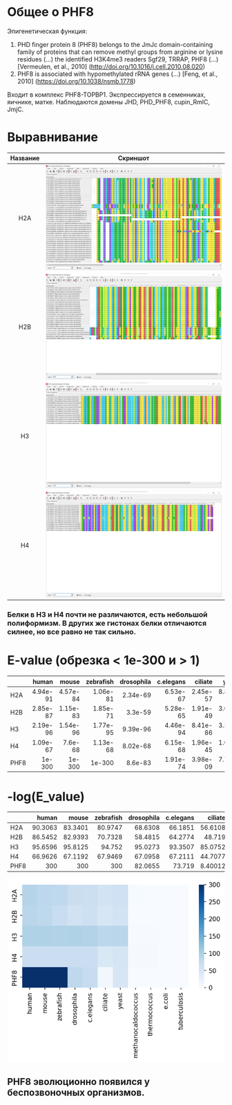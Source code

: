 # Общее о PHF8
Эпигенетическая функция:
1) PHD finger protein 8 (PHF8) belongs to the JmJc domain-containing family of proteins that can remove methyl groups from arginine or lysine residues (…) the identified H3K4me3 readers Sgf29, TRRAP, PHF8 (…) [Vermeulen, et al., 2010] (http://doi.org/10.1016/j.cell.2010.08.020)
2) PHF8 is associated with hypomethylated rRNA genes (…) [Feng, et al., 2010] (https://doi.org/10.1038/nsmb.1778)

Входит в комплекс PHF8-TOPBP1. Экспрессируется в семенниках, яичнике, матке. Наблюдаются домены JHD, PHD_PHF8, cupin_RmlC, JmjC.

# Выравнивание
|Название | Скриншот |
|:-:|:-:|
|H2A|![H2A](images/H2A_alignment.png)|
|H2B|![H2B](images/H2B_alignment.png)|
|H3|![H3](images/H3_alignment.png)|
|H4|![H4](images/H4_alignment.png)|

### Белки в H3 и H4 почти не различаются, есть небольшой полиформизм. В других же гистонах белки отличаются силнее, но все равно не так сильно. 

# E-value (обрезка < 1e-300 и > 1)
|      |    human |    mouse |   zebrafish |   drosophila |   c.elegans |   ciliate |    yeast |   methanocaldococcus |   thermococcus |   e.coli |   tuberculosis |
|:-----|---------:|---------:|------------:|-------------:|------------:|----------:|---------:|---------------------:|---------------:|---------:|---------------:|
| H2A  | 4.94e-91 | 4.57e-84 |    1.06e-81 |     2.34e-69 |    6.53e-67 |  2.45e-57 | 8.88e-63 |             0.001    |       0.15     |      1   |          0.4   |
| H2B  | 2.85e-87 | 1.15e-83 |    1.85e-71 |     3.3e-59  |    5.28e-65 |  1.91e-49 | 3.07e-57 |             1        |       0.17     |      1   |          1     |
| H3   | 2.19e-96 | 1.54e-96 |    1.77e-95 |     9.39e-96 |    4.46e-94 |  8.41e-86 | 3.31e-87 |             0.034    |       0.057    |      0.9 |          1     |
| H4   | 1.09e-67 | 7.6e-68  |    1.13e-68 |     8.02e-68 |    6.15e-68 |  1.96e-45 | 1.08e-52 |             8.22e-05 |       3.31e-05 |      1   |          0.069 |
| PHF8 | 1e-300   | 1e-300   |    1e-300   |     8.6e-83  |    1.91e-74 |  3.98e-09 | 7.77e-49 |             0.96     |       0.68     |      1   |          1     |

# -log(E_value)
|      |    human |    mouse |   zebrafish |   drosophila |   c.elegans |   ciliate |   yeast |   methanocaldococcus |   thermococcus |    e.coli |   tuberculosis |
|:-----|---------:|---------:|------------:|-------------:|------------:|----------:|--------:|---------------------:|---------------:|----------:|---------------:|
| H2A  |  90.3063 |  83.3401 |     80.9747 |      68.6308 |     66.1851 |  56.6108  | 62.0516 |            3         |       0.823909 | 0         |        0.39794 |
| H2B  |  86.5452 |  82.9393 |     70.7328 |      58.4815 |     64.2774 |  48.719   | 56.5129 |            0         |       0.769551 | 0         |        0       |
| H3   |  95.6596 |  95.8125 |     94.752  |      95.0273 |     93.3507 |  85.0752  | 86.4802 |            1.46852   |       1.24413  | 0.0457575 |        0       |
| H4   |  66.9626 |  67.1192 |     67.9469 |      67.0958 |     67.2111 |  44.7077  | 51.9666 |            4.08513   |       4.48017  | 0         |        1.16115 |
| PHF8 | 300      | 300      |    300      |      82.0655 |     73.719  |   8.40012 | 48.1096 |            0.0177288 |       0.167491 | 0         |        0       |

![image](images/output.png)

## PHF8 эволюционно появился у беспозвоночных организмов.

